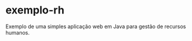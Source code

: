 exemplo-rh
==========

Exemplo de uma simples aplicação web em Java para gestão de recursos humanos.

